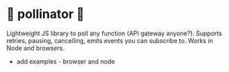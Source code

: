 # 🐝 pollinator 🐝
Lightweight JS library to poll any function (API gateway anyone?). Supports retries, pausing, cancelling, emits events you can subscribe to. Works in Node and browsers.

- add examples - browser and node
